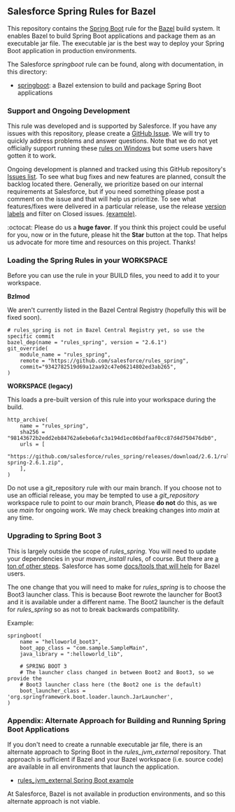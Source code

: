 ## Salesforce Spring Rules for Bazel

This repository contains the [Spring Boot](https://spring.io/guides/gs/spring-boot/) rule
  for the [Bazel](https://bazel.build/) build system.
It enables Bazel to build Spring Boot applications and package them as an executable jar file.
The executable jar is the best way to deploy your Spring Boot application in production environments.

The Salesforce *springboot* rule can be found, along with documentation, in this directory:
- [springboot](springboot): a Bazel extension to build and package Spring Boot applications

### Support and Ongoing Development

This rule was developed and is supported by Salesforce.
If you have any issues with this repository, please create a [GitHub Issue](https://github.com/salesforce/rules_spring/issues).
We will try to quickly address problems and answer questions.
Note that we do not yet officially support running these [rules on Windows](https://github.com/salesforce/rules_spring/issues/25) but some users have gotten it to work.

Ongoing development is planned and tracked using this GitHub repository's [Issues list](issues).
To see what bug fixes and new features are planned, consult the backlog located there.
Generally, we prioritize based on our internal requirements at Salesforce, but if you need something 
  please post a comment on the issue and that will help us prioritize.
To see what features/fixes were delivered in a particular release, use the release 
  [version labels](https://github.com/salesforce/rules_spring/issues/labels) and filter on Closed issues.
  [(example)](https://github.com/salesforce/rules_spring/issues?q=label%3A2.6.1+is%3Aclosed).

:octocat: Please do us a **huge favor**. If you think this project could be useful for you, now or in the future,
  please hit the **Star** button at the top. That helps us advocate for more time and resources on this project. Thanks!

### Loading the Spring Rules in your WORKSPACE

Before you can use the rule in your BUILD files, you need to add it to your workspace.

**Bzlmod**

We aren't currently listed in the Bazel Central Registry (hopefully this will be fixed soon).
```starlark
# rules_spring is not in Bazel Central Registry yet, so use the specific commit
bazel_dep(name = "rules_spring", version = "2.6.1")
git_override(
    module_name = "rules_spring",
    remote = "https://github.com/salesforce/rules_spring",
    commit="9342782519d69a12aa92c47e06214802ed3ab265",
)
```

**WORKSPACE (legacy)**

This loads a pre-built version of this rule into your workspace during the build.
```starlark
http_archive(
    name = "rules_spring",
    sha256 = "98143672b2edd2eb84762a6ebe6afc3a194d1ec06bdfaaf0cc87d4d750476db0",
    urls = [
        "https://github.com/salesforce/rules_spring/releases/download/2.6.1/rules-spring-2.6.1.zip",
    ],
)
```

Do not use a git_repository rule with our main branch.
If you choose not to use an official release, you may be tempted to use a *git_repository* workspace
  rule to point to our *main* branch,
Please **do not** do this, as we use *main* for ongoing work.
We may check breaking changes into *main* at any time.


### Upgrading to Spring Boot 3

This is largely outside the scope of *rules_spring*.
You will need to update your dependencies in your *maven_install* rules, of course.
But there are [a ton of other steps](https://github.com/spring-projects/spring-boot/wiki/Spring-Boot-3.0-Migration-Guide).
Salesforce has some [docs/tools that will help](https://github.com/salesforce/rules_spring/issues/230) for Bazel users.

The one change that you will need to make for *rules_spring* is to choose the Boot3 launcher class.
This is because Boot rewrote the launcher for Boot3 and it is available under a different name.
The Boot2 launcher is the default for *rules_spring* so as not to break backwards compatibility.

Example:
```starlark
springboot(
    name = "helloworld_boot3",
    boot_app_class = "com.sample.SampleMain",
    java_library = ":helloworld_lib",

    # SPRING BOOT 3
    # The launcher class changed in between Boot2 and Boot3, so we provide the
    # Boot3 launcher class here (the Boot2 one is the default)
    boot_launcher_class = 'org.springframework.boot.loader.launch.JarLauncher',
)
```

### Appendix: Alternate Approach for Building and Running Spring Boot Applications

If you don't need to create a runnable executable jar file, there is an alternate approach to Spring Boot
  in the *rules_jvm_external* repository.
That approach is sufficient if Bazel and your Bazel workspace (i.e. source code) are available in
  all environments that launch the application.
- [rules_jvm_external Spring Boot example](https://github.com/bazelbuild/rules_jvm_external/tree/master/examples/spring_boot)

At Salesforce, Bazel is not available in production environments, and so this alternate approach is not viable.
